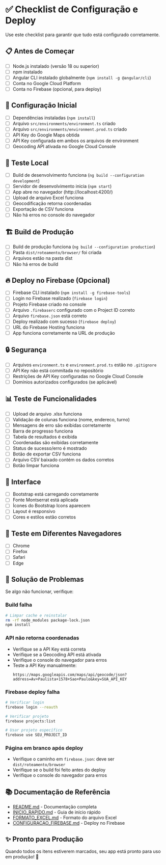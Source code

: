 # ✅ Checklist de Configuração e Deploy

Use este checklist para garantir que tudo está configurado corretamente.

## 📋 Antes de Começar

- [ ] Node.js instalado (versão 18 ou superior)
- [ ] npm instalado
- [ ] Angular CLI instalado globalmente (`npm install -g @angular/cli`)
- [ ] Conta no Google Cloud Platform
- [ ] Conta no Firebase (opcional, para deploy)

## 🔧 Configuração Inicial

- [ ] Dependências instaladas (`npm install`)
- [ ] Arquivo `src/environments/environment.ts` criado
- [ ] Arquivo `src/environments/environment.prod.ts` criado
- [ ] API Key do Google Maps obtida
- [ ] API Key configurada em ambos os arquivos de environment
- [ ] Geocoding API ativada no Google Cloud Console

## 🧪 Teste Local

- [ ] Build de desenvolvimento funciona (`ng build --configuration development`)
- [ ] Servidor de desenvolvimento inicia (`npm start`)
- [ ] App abre no navegador (http://localhost:4200/)
- [ ] Upload de arquivo Excel funciona
- [ ] Geocodificação retorna coordenadas
- [ ] Exportação de CSV funciona
- [ ] Não há erros no console do navegador

## 🏗️ Build de Produção

- [ ] Build de produção funciona (`ng build --configuration production`)
- [ ] Pasta `dist/roteamento/browser/` foi criada
- [ ] Arquivos estão na pasta dist
- [ ] Não há erros de build

## 🔥 Deploy no Firebase (Opcional)

- [ ] Firebase CLI instalado (`npm install -g firebase-tools`)
- [ ] Login no Firebase realizado (`firebase login`)
- [ ] Projeto Firebase criado no console
- [ ] Arquivo `.firebaserc` configurado com o Project ID correto
- [ ] Arquivo `firebase.json` está correto
- [ ] Deploy realizado com sucesso (`firebase deploy`)
- [ ] URL do Firebase Hosting funciona
- [ ] App funciona corretamente na URL de produção

## 🔒 Segurança

- [ ] Arquivos `environment.ts` e `environment.prod.ts` estão no `.gitignore`
- [ ] API Key não está commitada no repositório
- [ ] Restrições de API Key configuradas no Google Cloud Console
- [ ] Domínios autorizados configurados (se aplicável)

## 📊 Teste de Funcionalidades

- [ ] Upload de arquivo .xlsx funciona
- [ ] Validação de colunas funciona (nome, endereco, turno)
- [ ] Mensagens de erro são exibidas corretamente
- [ ] Barra de progresso funciona
- [ ] Tabela de resultados é exibida
- [ ] Coordenadas são exibidas corretamente
- [ ] Status de sucesso/erro é mostrado
- [ ] Botão de exportar CSV funciona
- [ ] Arquivo CSV baixado contém os dados corretos
- [ ] Botão limpar funciona

## 🎨 Interface

- [ ] Bootstrap está carregando corretamente
- [ ] Fonte Montserrat está aplicada
- [ ] Ícones do Bootstrap Icons aparecem
- [ ] Layout é responsivo
- [ ] Cores e estilos estão corretos

## 📱 Teste em Diferentes Navegadores

- [ ] Chrome
- [ ] Firefox
- [ ] Safari
- [ ] Edge

## 🐛 Solução de Problemas

Se algo não funcionar, verifique:

### Build falha
```bash
# Limpar cache e reinstalar
rm -rf node_modules package-lock.json
npm install
```

### API não retorna coordenadas
- Verifique se a API Key está correta
- Verifique se a Geocoding API está ativada
- Verifique o console do navegador para erros
- Teste a API Key manualmente:
  ```
  https://maps.googleapis.com/maps/api/geocode/json?address=Av+Paulista+1578+Sao+Paulo&key=SUA_API_KEY
  ```

### Firebase deploy falha
```bash
# Verificar login
firebase login --reauth

# Verificar projeto
firebase projects:list

# Usar projeto específico
firebase use SEU_PROJECT_ID
```

### Página em branco após deploy
- Verifique o caminho em `firebase.json`: deve ser `dist/roteamento/browser`
- Verifique se o build foi feito antes do deploy
- Verifique o console do navegador para erros

## 📚 Documentação de Referência

- [README.md](README.md) - Documentação completa
- [INICIO_RAPIDO.md](INICIO_RAPIDO.md) - Guia de início rápido
- [FORMATO_EXCEL.md](FORMATO_EXCEL.md) - Formato do arquivo Excel
- [CONFIGURACAO_FIREBASE.md](CONFIGURACAO_FIREBASE.md) - Deploy no Firebase

## ✨ Pronto para Produção

Quando todos os itens estiverem marcados, seu app está pronto para uso em produção! 🎉
